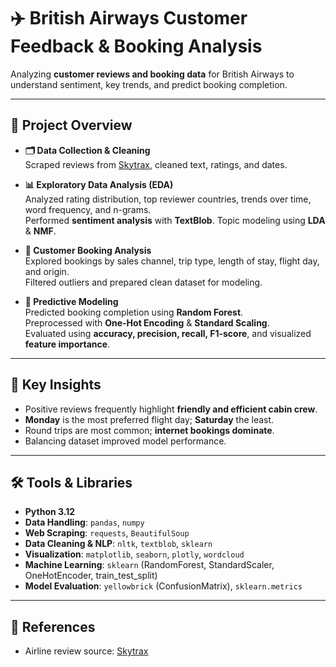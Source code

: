 # ✈️ British Airways Customer Feedback & Booking Analysis


Analyzing **customer reviews and booking data** for British Airways to understand sentiment, key trends, and predict booking completion.

---

## 📌 Project Overview
- **🗂 Data Collection & Cleaning**  
  Scraped reviews from [Skytrax](https://www.airlinequality.com/airline-reviews/british-airways), cleaned text, ratings, and dates.
  
- **📊 Exploratory Data Analysis (EDA)**  
  Analyzed rating distribution, top reviewer countries, trends over time, word frequency, and n-grams.  
  Performed **sentiment analysis** with **TextBlob**.
  Topic modeling using **LDA** & **NMF**.

- **💼 Customer Booking Analysis**  
  Explored bookings by sales channel, trip type, length of stay, flight day, and origin.  
  Filtered outliers and prepared clean dataset for modeling.

- **🤖 Predictive Modeling**  
  Predicted booking completion using **Random Forest**.  
  Preprocessed with **One-Hot Encoding** & **Standard Scaling**.  
  Evaluated using **accuracy, precision, recall, F1-score**, and visualized **feature importance**.

---

## 🌟 Key Insights
- Positive reviews frequently highlight **friendly and efficient cabin crew**.  
- **Monday** is the most preferred flight day; **Saturday** the least.  
- Round trips are most common; **internet bookings dominate**.  
- Balancing dataset improved model performance.

---

## 🛠 Tools & Libraries
- **Python 3.12**
- **Data Handling**: `pandas`, `numpy`
- **Web Scraping**: `requests`, `BeautifulSoup`
- **Data Cleaning & NLP**: `nltk`, `textblob`, `sklearn`
- **Visualization**: `matplotlib`, `seaborn`, `plotly`, `wordcloud`
- **Machine Learning**: `sklearn` (RandomForest, StandardScaler, OneHotEncoder, train_test_split)
- **Model Evaluation**: `yellowbrick` (ConfusionMatrix), `sklearn.metrics`

---

## 🔗 References
- Airline review source: [Skytrax](https://www.airlinequality.com/airline-reviews/british-airways)
